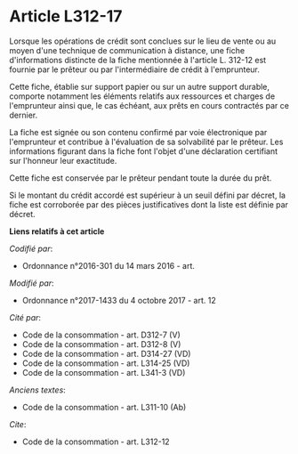 # Article L312-17

Lorsque les opérations de crédit sont conclues sur le lieu de vente ou au moyen d'une technique de communication à distance,
une fiche d'informations distincte de la fiche mentionnée à l'article L. 312-12 est fournie par le prêteur ou par
l'intermédiaire de crédit à l'emprunteur.

Cette fiche, établie sur support papier ou sur un autre support durable, comporte notamment les éléments relatifs aux
ressources et charges de l'emprunteur ainsi que, le cas échéant, aux prêts en cours contractés par ce dernier.

La fiche est signée ou son contenu confirmé par voie électronique par l'emprunteur et contribue à l'évaluation de sa
solvabilité par le prêteur. Les informations figurant dans la fiche font l'objet d'une déclaration certifiant sur l'honneur
leur exactitude.

Cette fiche est conservée par le prêteur pendant toute la durée du prêt.

Si le montant du crédit accordé est supérieur à un seuil défini par décret, la fiche est corroborée par des pièces
justificatives dont la liste est définie par décret.

**Liens relatifs à cet article**

_Codifié par_:

  - Ordonnance n°2016-301 du 14 mars 2016 - art.

_Modifié par_:

  - Ordonnance n°2017-1433 du 4 octobre 2017 - art. 12

_Cité par_:

  - Code de la consommation - art. D312-7 (V)
  - Code de la consommation - art. D312-8 (V)
  - Code de la consommation - art. D314-27 (VD)
  - Code de la consommation - art. L314-25 (VD)
  - Code de la consommation - art. L341-3 (VD)

_Anciens textes_:

  - Code de la consommation - art. L311-10 (Ab)

_Cite_:

  - Code de la consommation - art. L312-12
